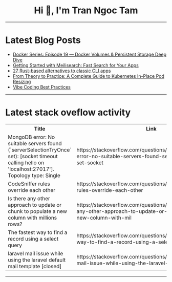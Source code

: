 <h1 align="center">Hi 👋, I'm Tran Ngoc Tam</h1>

---

# Latest Blog Posts 
<!-- BLOG-POST-LIST:START -->
- [Docker Series: Episode 19 — Docker Volumes &amp; Persistent Storage Deep Dive](https://dev.to/yash_sonawane25/docker-series-episode-19-docker-volumes-persistent-storage-deep-dive-kcp)
- [Getting Started with Meilisearch: Fast Search for Your Apps](https://dev.to/rijultp/getting-started-with-meilisearch-fast-search-for-your-apps-3o40)
- [27 Rust-based alternatives to classic CLI apps](https://dev.to/lingodotdev/27-rust-based-alternatives-to-classic-cli-apps-2350)
- [From Theory to Practice: A Complete Guide to Kubernetes In-Place Pod Resizing](https://dev.to/cloudpilot-ai/from-theory-to-practice-a-complete-guide-to-kubernetes-in-place-pod-resizing-4glk)
- [Vibe Coding Best Practices](https://dev.to/jolanglinais/vibe-coding-best-practices-4go7)
<!-- BLOG-POST-LIST:END -->

---

# Latest stack oveflow activity
<table>
  <tr><th>Title</th><th>Link</th></tr>
  <!-- STACKOVERFLOW:START --><tr><td>MongoDB error: No suitable servers found &lpar;`serverSelectionTryOnce` set&rpar;: [socket timeout calling hello on &#39;localhost:27017&#39;]. Topology type: Single</td><td>https://stackoverflow.com/questions/79760382/mongodb-error-no-suitable-servers-found-serverselectiontryonce-set-socket</td></tr><tr><td>CodeSniffer rules override each other</td><td>https://stackoverflow.com/questions/79760184/codesniffer-rules-override-each-other</td></tr><tr><td>Is there any other approach to update or chunk to populate a new column with millions rows?</td><td>https://stackoverflow.com/questions/79760094/is-there-any-other-approach-to-update-or-chunk-to-populate-a-new-column-with-mil</td></tr><tr><td>The fastest way to find a record using a select query</td><td>https://stackoverflow.com/questions/79760071/the-fastest-way-to-find-a-record-using-a-select-query</td></tr><tr><td>laravel mail issue while using the laravel default mail template [closed]</td><td>https://stackoverflow.com/questions/79759732/laravel-mail-issue-while-using-the-laravel-default-mail-template</td></tr><!-- STACKOVERFLOW:END -->
</table>

---


